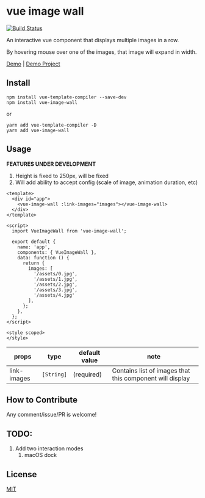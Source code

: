 # vue image wall

[![Build Status](https://travis-ci.com/asvrada/vue-image-wall.svg?branch=master)](https://travis-ci.com/asvrada/vue-image-wall)

An interactive vue component that displays multiple images in a row.

By hovering mouse over one of the images, that image will expand in width.

[Demo](https://asvrada.github.io/rwby-imagewall-demo/) | [Demo Project](https://github.com/asvrada/rwby-imagewall-demo)

## Install

```
npm install vue-template-compiler --save-dev
npm install vue-image-wall
```

or

```
yarn add vue-template-compiler -D
yarn add vue-image-wall
```

## Usage
__FEATURES UNDER DEVELOPMENT__

1. Height is fixed to 250px, will be fixed
2. Will add ability to accept config (scale of image, animation duration, etc)

```
<template>
  <div id="app">
    <vue-image-wall :link-images="images"></vue-image-wall>
  </div>
</template>

<script>
  import VueImageWall from 'vue-image-wall';

  export default {
    name: 'app',
    components: { VueImageWall },
    data: function () {
      return {
        images: [
          '/assets/0.jpg',
          '/assets/1.jpg',
          '/assets/2.jpg',
          '/assets/3.jpg',
          '/assets/4.jpg'
        ],
      };
    },
  };
</script>

<style scoped>
</style>
```

| props | type | default value | note |
|-----|------|-------|------|
| link-images | `[String]` | (required) | Contains list of images that this component will display |

## How to Contribute

Any comment/issue/PR is welcome!

## TODO:
1. Add two interaction modes 
    1. macOS dock

## License

[MIT](https://opensource.org/licenses/MIT)
